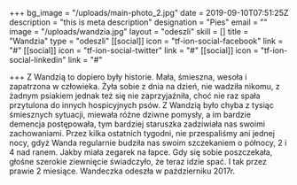 +++
bg_image = "/uploads/main-photo_2.jpg"
date = 2019-09-10T07:51:25Z
description = "this is meta description"
designation = "Pies"
email = ""
image = "/uploads/wandzia.jpg"
layout = "odeszli"
skill = []
title = "Wandzia"
type = "odeszli"
[[social]]
icon = "tf-ion-social-facebook"
link = "#"
[[social]]
icon = "tf-ion-social-twitter"
link = "#"
[[social]]
icon = "tf-ion-social-linkedin"
link = "#"

+++
Z Wandzią to dopiero były historie. Mała, śmieszna, wesoła i zapatrzona w człowieka. Żyła sobie z dnia na dzień, nie wadziła nikomu, z żadnym psiakiem jednak też się nie zaprzyjaźniła, choć nie raz spała przytulona do innych hospicyjnych psów. Z Wandzią było chyba z tysiąc śmiesznych sytuacji, miewała różne dziwne pomysły, a im bardzie demencja postępowała, tym bardziej staruszka zadziwiała nas swoimi zachowaniami. Przez kilka ostatnich tygodni, nie przespaliśmy ani jednej nocy, gdyż Wanda regularnie budziła nas swoim szczekaniem o północy, 2 i 4 nad ranem. Jakby miała zegarek na łapce. Gdy się sobie poszczekała, głośne szerokie ziewnięcie świadczyło, że teraz idzie spać. I tak przez prawie 2 miesiące. Wandeczka odeszła w październiku 2017r.